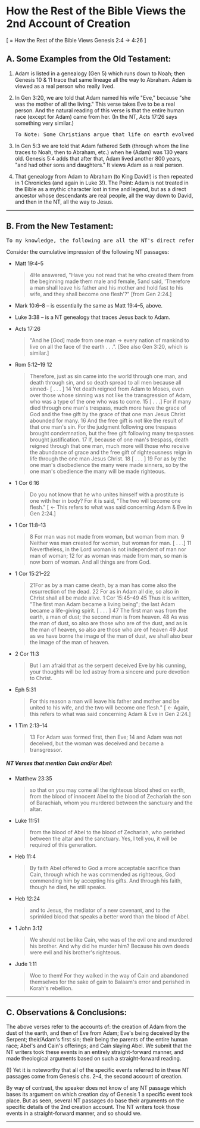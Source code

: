 
# How the Rest of the Bible Views the 2nd Account of Creation

[ = How the Rest of the Bible Views Genesis 2:4 → 4:26 ]

## A. Some Examples from the Old Testament:

1. Adam is listed in a genealogy (Gen 5) which runs down to Noah; then Genesis 10 & 11 trace that same lineage all the way to Abraham. Adam is viewed as a real person who really lived.

2. In Gen 3:20, we are told that Adam named his wife "Eve," because "she was the mother of all the living." This verse takes Eve to be a real person. And the natural reading of this verse is that the entire human race (except for Adam) came from her. (In the NT, Acts 17:26 says something very similar.)

   <pre>To Note: Some Christians argue that life on earth evolved until there was an entire race of human-like creatures, “humanoids.” Then, in their view, God conferred his image upon them, He gave them his image. That is when they became true “human beings.” Their view allows for evolution, and yet also affirms the image of God in us.  However(!),the natural reading of Gen 3:20 does not fit the idea that God conferred his image to an entire race of humanoids. Rather, it tells us that we were all descended from one woman.</pre>

3. In Gen 5:3 we are told that Adam fathered Seth (through whom the line traces to Noah, then to Abraham, etc.) when he (Adam) was 130 years old. Genesis 5:4 adds that after that, Adam lived another 800 years, "and had other sons and daughters." It views Adam as a real person.

4. That genealogy from Adam to Abraham (to King David!) is then repeated in 1 Chronicles (and again in Luke 3!). The Point: Adam is not treated in the Bible as a mythic character lost in time and legend, but as a direct ancestor whose descendants are real people, all the way down to David, and then in the NT, all the way to Jesus.

<hr class='section' />

## B. From the New Testament:

<pre>To my knowledge, the following are all the NT's direct references to Adam, Eve, Cain and/or Abel.</pre>

Consider the cumulative impression of the following NT passages:

- Matt 19:4–5

  > 4He answered, "Have you not read that he who created them from the beginning made them male and female, 5and said, 'Therefore a man shall leave his father and his mother and hold fast to his wife, and they shall become one flesh'?" [from Gen 2:24.]

- Mark 10:6–8 – is essentially the same as Matt 19:4–5, above.

- Luke 3:38 – is a NT genealogy that traces Jesus back to Adam.

- Acts 17:26

  > "And he [God] made from one man → every nation of mankind to live on all the face of the earth . . .". [See also Gen 3:20, which is similar.]

- Rom 5:12–19 12

  > Therefore, just as sin came into the world through one man, and death through sin, and so death spread to all men because all sinned- [ . . . ] 14 Yet death reigned from Adam to Moses, even over those whose sinning was not like the transgression of Adam, who was a type of the one who was to come. 15 [ . . .] For if many died through one man's trespass, much more have the grace of God and the free gift by the grace of that one man Jesus Christ abounded for many. 16 And the free gift is not like the result of that one man's sin. For the judgment following one trespass brought condemnation, but the free gift following many trespasses brought justification.  17 If, because of one man's trespass, death reigned through that one man, much more will those who receive the abundance of grace and the free gift of righteousness reign in life through the one man Jesus Christ. 18 [ . . . ] 19 For as by the one man's disobedience the many were made sinners, so by the one man's obedience the many will be made righteous.

- 1 Cor 6:16

  > Do you not know that he who unites himself with a prostitute is one with her in body? For it is said, "The two will become one flesh." [ ← This refers to what was said concerning Adam & Eve in Gen 2:24.]

- 1 Cor 11:8–13

  > 8 For man was not made from woman, but woman from man. 9 Neither was man created for woman, but woman for man. [ . . .] 11 Nevertheless, in the Lord woman is not independent of man nor man of woman; 12 for as woman was made from man, so man is now born of woman. And all things are from God.

- 1 Cor 15:21–22

  > 21For as by a man came death, by a man has come also the resurrection of the dead. 22 For as in Adam all die, so also in Christ shall all be made alive.  1 Cor 15:45–49 45 Thus it is written, "The first man Adam became a living being"; the last Adam became a life-giving spirit. [ . . . ] 47 The first man was from the earth, a man of dust; the second man is from heaven. 48 As was the man of dust, so also are those who are of the dust, and as is the man of heaven, so also are those who are of heaven 49 Just as we have borne the image of the man of dust, we shall also bear the image of the man of heaven.

- 2 Cor 11:3

  > But I am afraid that as the serpent deceived Eve by his cunning, your thoughts will be led astray from a sincere and pure devotion to Christ.

- Eph 5:31

  > For this reason a man will leave his father and mother and be united to his wife, and the two will become one flesh." [ ← Again, this refers to what was said concerning Adam & Eve in Gen 2:24.]

- 1 Tim 2:13–14

  > 13 For Adam was formed first, then Eve; 14 and Adam was not deceived, but the woman was deceived and became a transgressor.

##### NT Verses that mention Cain and/or Abel:

- Matthew 23:35

  > so that on you may come all the righteous blood shed on earth, from the blood of innocent Abel to the blood of Zechariah the son of Barachiah, whom you murdered between the sanctuary and the altar.

- Luke 11:51

  > from the blood of Abel to the blood of Zechariah, who perished between the altar and the sanctuary. Yes, I tell you, it will be required of this generation.

- Heb 11:4

  > By faith Abel offered to God a more acceptable sacrifice than Cain, through which he was commended as righteous, God commending him by accepting his gifts. And through his faith, though he died, he still speaks.

- Heb 12:24

  > and to Jesus, the mediator of a new covenant, and to the sprinkled blood that speaks a better word than the blood of Abel.

- 1 John 3:12

  > We should not be like Cain, who was of the evil one and murdered his brother.  And why did he murder him? Because his own deeds were evil and his brother's righteous.

- Jude 1:11

  > Woe to them! For they walked in the way of Cain and abandoned themselves for the sake of gain to Balaam's error and perished in Korah's rebellion.

<hr class='section' />

## C. Observations & Conclusions:

The above verses refer to the accounts of: the creation of Adam from the dust of the earth, and then of Eve from Adam; Eve's being deceived by the Serpent; their/Adam's first sin; their being the parents of the entire human race; Abel's and Cain's offerings; and Cain slaying Abel.  We submit that the NT writers took these events in an entirely straight-forward manner, and made theological arguments based on such a straight-forward reading.

(!) Yet it is noteworthy that all of the specific events referred to in these NT passages come from Genesis chs. 2–4, the second account of creation.

By way of contrast, the speaker does not know of any NT passage which bases its argument on which creation day of Genesis 1 a specific event took place. But as seen, several NT passages do base their arguments on the specific details of the 2nd creation account. The NT writers took those events in a straight-forward manner, and so should we.

<hr class='logo' />

